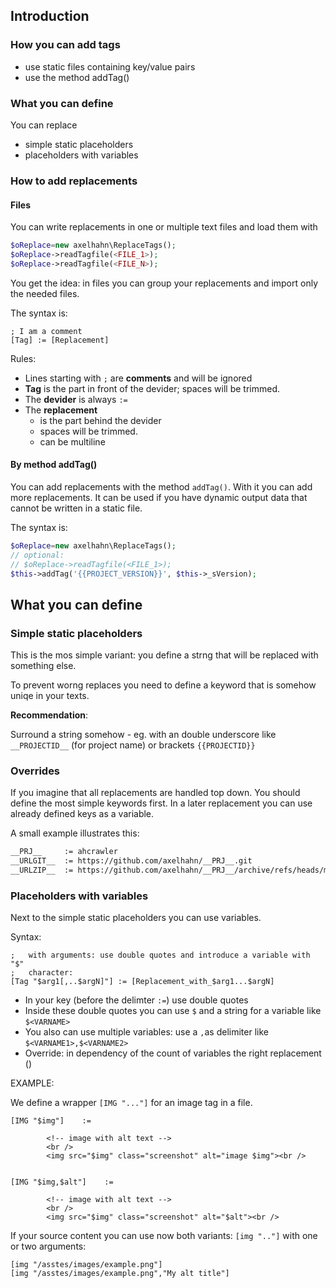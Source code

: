 ## Introduction

### How you can add tags

* use static files containing key/value pairs
* use the method addTag()

### What you can define

You can replace

* simple static placeholders
* placeholders with variables

### How to add replacements

#### Files

You can write replacements in one or multiple text files and load them with 

```php
$oReplace=new axelhahn\ReplaceTags();
$oReplace->readTagfile(<FILE_1>);
$oReplace->readTagfile(<FILE_N>);
```

You get the idea: in files you can group your replacements and import only the needed files.

The syntax is:

```text
; I am a comment
[Tag] := [Replacement]
```

Rules:

* Lines starting with `;` are **comments** and will be ignored
* **Tag** is the part in front of the devider; spaces will be trimmed.
* The **devider** is always `:=`
* The **replacement** 
  * is the part behind the devider
  * spaces will be trimmed.
  * can be multiline

#### By method addTag()

You can add replacements with the method `addTag()`.
With it you can add more replacements. It can be used if you have dynamic output data that cannot be written in a static file.

The syntax is:

```php
$oReplace=new axelhahn\ReplaceTags();
// optional:
// $oReplace->readTagfile(<FILE_1>);
$this->addTag('{{PROJECT_VERSION}}', $this->_sVersion);
```

## What you can define

### Simple static placeholders

This is the mos simple variant: you define a strng that will be replaced with something else.

To prevent worng replaces you need to define a keyword that is somehow uniqe in your texts. 

**Recommendation**: 

Surround a string somehow - eg. with an double underscore like `__PROJECTID__` (for project name) or brackets `{{PROJECTID}}`

### Overrides

If you imagine that all replacements are handled top down. You should define the most simple keywords first. In a later replacement you can use already defined keys as a variable.

A small example illustrates this:

```txt
__PRJ__     := ahcrawler
__URLGIT__  := https://github.com/axelhahn/__PRJ__.git
__URLZIP__  := https://github.com/axelhahn/__PRJ__/archive/refs/heads/master.zip
```

### Placeholders with variables

Next to the simple static placeholders you can use variables.

Syntax:

```text
;   with arguments: use double quotes and introduce a variable with "$" 
;   character:
[Tag "$arg1[,..$argN]"] := [Replacement_with_$arg1...$argN]
```

* In your key (before the delimter `:=`) use double quotes
* Inside these double quotes you can use `$` and a string for a variable like `$<VARNAME>`
* You also can use multiple variables: use a `,`as delimiter like `$<VARNAME1>,$<VARNAME2>`
* Override: in dependency of the count of variables the right replacement ()

EXAMPLE:

We define a wrapper `[IMG "..."]` for an image tag in a file. 

```text
[IMG "$img"]    := 

		<!-- image with alt text -->
		<br />
		<img src="$img" class="screenshot" alt="image $img"><br />


[IMG "$img,$alt"]    := 

		<!-- image with alt text -->
		<br />
		<img src="$img" class="screenshot" alt="$alt"><br />

```

If your source content you can use now both variants: `[img ".."]` with one or two arguments:

```text
[img "/asstes/images/example.png"]
[img "/asstes/images/example.png","My alt title"]
```
